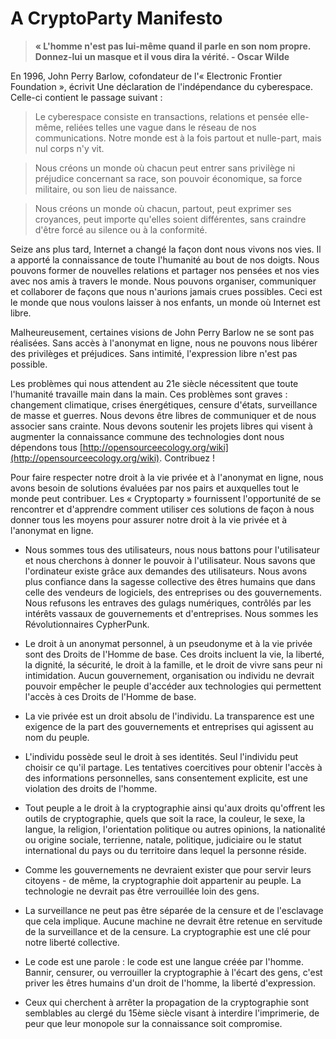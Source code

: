 A CryptoParty Manifesto
=======================

> **« L'homme n'est pas lui-même quand il parle en son nom propre. Donnez-lui un masque et il vous dira la vérité. - Oscar Wilde**

En 1996, John Perry Barlow, cofondateur de l'« Electronic Frontier Foundation », écrivit Une déclaration de l'indépendance du cyberespace. Celle-ci contient le passage suivant :

> Le cyberespace consiste en transactions, relations et pensée elle-même, reliées telles une vague dans le réseau de nos communications. Notre monde est à la fois partout et nulle-part, mais nul corps n'y vit.

> Nous créons un monde où chacun peut entrer sans privilège ni préjudice concernant sa race, son pouvoir économique, sa force militaire, ou son lieu de naissance.

> Nous créons un monde où chacun, partout, peut exprimer ses croyances, peut importe qu'elles soient différentes, sans craindre d'être forcé au silence ou à la conformité.

Seize ans plus tard, Internet a changé la façon dont nous vivons nos vies. Il a apporté la connaissance de toute l'humanité au bout de nos doigts. Nous pouvons former de nouvelles relations et partager nos pensées et nos vies avec nos amis à travers le monde. Nous pouvons organiser, communiquer et collaborer de façons que nous n'aurions jamais crues possibles. Ceci est le monde que nous voulons laisser à nos enfants, un monde où Internet est libre.

Malheureusement, certaines visions de John Perry Barlow ne se sont pas réalisées. Sans accès à l'anonymat en ligne, nous ne pouvons nous libérer des privilèges et préjudices. Sans intimité, l'expression libre n'est pas possible.

Les problèmes qui nous attendent au 21e siècle nécessitent que toute l'humanité travaille main dans la main. Ces problèmes sont graves : changement climatique, crises énergétiques, censure d'états, surveillance de masse et guerres. Nous devons être libres de communiquer et de nous associer sans crainte. Nous devons soutenir les projets libres qui visent à augmenter la connaissance commune des technologies dont nous dépendons tous [http://opensourceecology.org/wiki](http://opensourceecology.org/wiki). Contribuez !

Pour faire respecter notre droit à la vie privée et à l'anonymat en ligne, nous avons besoin de solutions évaluées par nos pairs et auxquelles tout le monde peut contribuer. Les « Cryptoparty » fournissent l'opportunité de se rencontrer et d'apprendre comment utiliser ces solutions de façon à nous donner tous les moyens pour assurer notre droit à la vie privée et à l'anonymat en ligne.

 * Nous sommes tous des utilisateurs, nous nous battons pour l'utilisateur et nous cherchons à donner le pouvoir à l'utilisateur. Nous savons que l'ordinateur existe grâce aux demandes des utilisateurs. Nous avons plus confiance dans la sagesse collective des êtres humains que dans celle des vendeurs de logiciels, des entreprises ou des gouvernements. Nous refusons les entraves des gulags numériques, contrôlés par les intérêts vassaux de gouvernements et d'entreprises. Nous sommes les Révolutionnaires CypherPunk.

 * Le droit à un anonymat personnel, à un pseudonyme et à la vie privée sont des Droits de l'Homme de base. Ces droits incluent la vie, la liberté, la dignité, la sécurité, le droit à la famille, et le droit de vivre sans peur ni intimidation. Aucun gouvernement, organisation ou individu ne devrait pouvoir empêcher le peuple d'accéder aux technologies qui permettent l'accès à ces Droits de l'Homme de base.

 * La vie privée est un droit absolu de l'individu. La transparence est une exigence de la part des gouvernements et entreprises qui agissent au nom du peuple.

 * L'individu possède seul le droit à ses identités. Seul l'individu peut choisir ce qu'il partage. Les tentatives coercitives pour obtenir l'accès à des informations personnelles, sans consentement explicite, est une violation des droits de l'homme.

 * Tout peuple a le droit à la cryptographie ainsi qu'aux droits qu'offrent les outils de cryptographie, quels que soit la race, la couleur, le sexe, la langue, la religion, l'orientation politique ou autres opinions, la nationalité ou origine sociale, terrienne, natale, politique, judiciaire ou le statut international du pays ou du territoire dans lequel la personne réside.

 * Comme les gouvernements ne devraient exister que pour servir leurs citoyens - de même, la cryptographie doit appartenir au peuple. La technologie ne devrait pas être verrouillée loin des gens.

 * La surveillance ne peut pas être séparée de la censure et de l'esclavage que cela implique. Aucune machine ne devrait être retenue en servitude de la surveillance et de la censure. La cryptographie est une clé pour notre liberté collective.

 * Le code est une parole : le code est une langue créée par l'homme. Bannir, censurer, ou verrouiller la cryptographie à l'écart des gens, c'est priver les êtres humains d'un droit de l'homme, la liberté d'expression.

 * Ceux qui cherchent à arrêter la propagation de la cryptographie sont semblables au clergé du 15ème siècle visant à interdire l'imprimerie, de peur que leur monopole sur la connaissance soit compromise.
 
